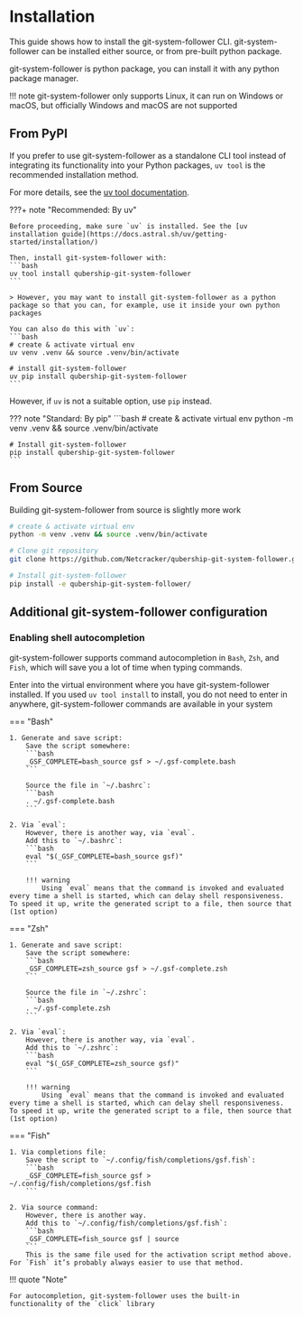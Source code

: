 # Installation
This guide shows how to install the git-system-follower CLI. git-system-follower can be installed either source, or from pre-built python package.

git-system-follower is python package, you can install it with any python package manager.

!!! note
    git-system-follower only supports Linux, it can run on Windows or macOS, but officially Windows and macOS are not supported

## From PyPI
If you prefer to use git-system-follower as a standalone CLI tool instead of integrating its functionality into your Python packages, `uv tool` is the recommended installation method.

For more details, see the [uv tool documentation](https://docs.astral.sh/uv/concepts/tools/).

???+ note "Recommended: By uv"
    
    Before proceeding, make sure `uv` is installed. See the [uv installation guide](https://docs.astral.sh/uv/getting-started/installation/)

    Then, install git-system-follower with:
    ```bash
    uv tool install qubership-git-system-follower
    ```

    > However, you may want to install git-system-follower as a python package so that you can, for example, use it inside your own python packages

    You can also do this with `uv`:
    ```bash
    # create & activate virtual env
    uv venv .venv && source .venv/bin/activate

    # install git-system-follower
    uv pip install qubership-git-system-follower
    ```

However, if `uv` is not a suitable option, use `pip` instead.

??? note "Standard: By pip"
    ```bash
    # create & activate virtual env
    python -m venv .venv && source .venv/bin/activate 

    # Install git-system-follower
    pip install qubership-git-system-follower
    ```

## From Source
Building git-system-follower from source is slightly more work

```bash
# create & activate virtual env
python -m venv .venv && source .venv/bin/activate

# Clone git repository
git clone https://github.com/Netcracker/qubership-git-system-follower.git

# Install git-system-follower
pip install -e qubership-git-system-follower/
```

## Additional git-system-follower configuration
### Enabling shell autocompletion
git-system-follower supports command autocompletion in `Bash`, `Zsh`, and `Fish`, which will save you a lot of time when typing commands.

Enter into the virtual environment where you have git-system-follower installed. If you used `uv tool install` to install, you do not need to enter in anywhere, git-system-follower commands are available in your system

=== "Bash"

    1. Generate and save script:  
        Save the script somewhere:
        ```bash
        _GSF_COMPLETE=bash_source gsf > ~/.gsf-complete.bash
        ```

        Source the file in `~/.bashrc`:
        ```bash
        . ~/.gsf-complete.bash
        ```

    2. Via `eval`:  
        However, there is another way, via `eval`.
        Add this to `~/.bashrc`: 
        ```bash
        eval "$(_GSF_COMPLETE=bash_source gsf)"
        ```

        !!! warning
            Using `eval` means that the command is invoked and evaluated every time a shell is started, which can delay shell responsiveness. To speed it up, write the generated script to a file, then source that (1st option)

=== "Zsh"

    1. Generate and save script:  
        Save the script somewhere:
        ```bash
        _GSF_COMPLETE=zsh_source gsf > ~/.gsf-complete.zsh
        ```

        Source the file in `~/.zshrc`:
        ```bash
        . ~/.gsf-complete.zsh
        ```

    2. Via `eval`:  
        However, there is another way, via `eval`.
        Add this to `~/.zshrc`: 
        ```bash
        eval "$(_GSF_COMPLETE=zsh_source gsf)"
        ```

        !!! warning
            Using `eval` means that the command is invoked and evaluated every time a shell is started, which can delay shell responsiveness. To speed it up, write the generated script to a file, then source that (1st option)

=== "Fish"

    1. Via completions file:  
        Save the script to `~/.config/fish/completions/gsf.fish`:
        ```bash
        _GSF_COMPLETE=fish_source gsf > ~/.config/fish/completions/gsf.fish
        ```

    2. Via source command:  
        However, there is another way.
        Add this to `~/.config/fish/completions/gsf.fish`: 
        ```bash
        _GSF_COMPLETE=fish_source gsf | source
        ```
        This is the same file used for the activation script method above. For `Fish` it’s probably always easier to use that method.

!!! quote "Note"

    For autocompletion, git-system-follower uses the built-in functionality of the `click` library